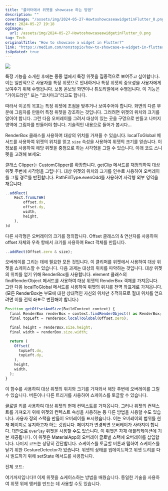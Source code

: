 ```yaml
---
title: "플러터에서 위젯을 showcase 하는 방법"
description: ""
coverImage: "/assets/img/2024-05-27-HowtoshowcaseawidgetinFlutter_0.png"
date: 2024-05-27 19:18
ogImage:
  url: /assets/img/2024-05-27-HowtoshowcaseawidgetinFlutter_0.png
tag: Tech
originalTitle: "How to showcase a widget in Flutter?"
link: "https://medium.com/nonstopio/how-to-showcase-a-widget-in-flutter-3b0a25fac1bb"
isUpdated: true
---
```


<img src="/assets/img/2024-05-27-HowtoshowcaseawidgetinFlutter_0.png" />

특정 기능을 소개한 후에는 종종 앱에서 특정 위젯을 집중적으로 보여주고 싶어합니다. 이는 일반적으로 사용자를 특정 위젯으로 안내하거나 특정 위젯의 중요성을 사용자에게 보여주기 위해 수행됩니다. 보통 온보딩 화면이나 튜토리얼에서 수행됩니다. 이 기능은 "가이드라인" 또는 "코치마크"라고도 합니다.

따라서 이곳의 목표는 특정 위젯에 초점을 맞추거나 보여주어야 합니다. 화면의 다른 부분에 그림자를 만들어 특정 위젯을 강조하는 것입니다. 그러려면 위젯의 위치와 크기를 알아야 합니다. 그런 다음 오버레이를 그려서 대상이 있는 곳을 구멍으로 만들고 나머지 영역에 그림자를 만들어야 합니다. 기술적인 내용으로 들어가 봅시다...

RenderBox 클래스를 사용하여 대상의 위치를 가져올 수 있습니다. localToGlobal 메서드를 사용하여 위젯의 위치를 얻고 `size` 속성을 사용하여 위젯의 크기를 얻습니다. 이 정보를 사용하여 해당 위젯을 중점으로 하는 사각형을 그릴 수 있습니다.
아래 코드 스니펫을 고려해 보세요:

<!-- seedividend - 사각형 -->

<ins class="adsbygoogle"
     style="display:block"
     data-ad-client="ca-pub-4877378276818686"
     data-ad-slot="1898504329"
     data-ad-format="auto"
     data-full-width-responsive="true"></ins>

<script>
     (adsbygoogle = window.adsbygoogle || []).push({});
</script>

클래스 Clipper는 CustomClipper<Path>를 확장합니다. getClip 메서드를 재정의하여 대상 위젯 주변에 사각형을 그립니다.
대상 위젯의 위치와 크기를 인수로 사용하여 오버레이를 그릴 경로를 반환합니다. PathFillType.evenOdd를 사용하여 사각형 외부 영역을 채웁니다.

```js
..addRect(
    Rect.fromLTWH(
        offset.dx,
        offset.dy,
        width,
        height,
    ),
)d
```

다른 사각형은 오버레이의 크기를 정의합니다. Offset 클래스의 & 연산자를 사용하여 offset 자체와 우측 항에서 크기를 사용하여 Rect 객체를 만듭니다.

<!-- seedividend - 사각형 -->

<ins class="adsbygoogle"
     style="display:block"
     data-ad-client="ca-pub-4877378276818686"
     data-ad-slot="1898504329"
     data-ad-format="auto"
     data-full-width-responsive="true"></ins>

<script>
     (adsbygoogle = window.adsbygoogle || []).push({});
</script>

```js
..addRect(Offset.zero & size);
```

오버레이를 그리는 데에 필요한 모든 것입니다. 이 클리퍼를 위젯에서 사용하여 대상 위젯을 쇼케이스할 수 있습니다. 다음 과제는 대상의 위치를 파악하는 것입니다.
대상 위젯의 위치를 얻기 위해 RenderBox를 사용합니다. element 클래스의 findRenderObject 메서드를 사용하여 대상 위젯의 RenderBox 객체를 가져옵니다. 그런 다음 localToGlobal 메서드를 사용하여 위젯의 위치를 전역 좌표계로 가져옵니다. (모든 RenderBox는 부모에 대한 상대적인 자신의 위치만 추적하므로 절대 위치를 얻으려면 이를 전역 좌표로 변환해야 합니다.)

```js
Position getOffsetAndSize(BuildContext context) {
  final RenderBox renderBox = context.findRenderObject() as RenderBox;
  final topLeft = renderBox.localToGlobal(Offset.zero);

  final height = renderBox.size.height;
  final width = renderBox.size.width;

  return (
    Offset(
      topLeft.dx,
      topLeft.dy,
    ),
    height,
    width,
  );
}
```

이 함수를 사용하여 대상 위젯의 위치와 크기를 가져와서 해당 주변에 오버레이를 그릴 수 있습니다. 버튼이나 다른 트리거를 사용하여 쇼케이스를 토글할 수 있습니다.

<!-- seedividend - 사각형 -->

<ins class="adsbygoogle"
     style="display:block"
     data-ad-client="ca-pub-4877378276818686"
     data-ad-slot="1898504329"
     data-ad-format="auto"
     data-full-width-responsive="true"></ins>

<script>
     (adsbygoogle = window.adsbygoogle || []).push({});
</script>

글로벌 키를 사용하여 대상 위젯의 현재 컨텍스트를 가져옵니다. 그러나 위젯의 컨텍스트를 가져오기 위해 위젯의 컨텍스트 속성을 사용하는 등 다른 방법을 사용할 수도 있습니다.
사용자 정의 스택을 만들어 오버레이를 표시했습니다. 이는 오버레이의 범위를 현재 페이지로 유지하고자 하는 것입니다. 페이지가 변경되면 오버레이가 사라져야 합니다. 대안으로 `Overlay` 위젯을 사용할 수도 있습니다. 이 위젯은 자재 애플리케이션에 기본 제공됩니다. 이 위젯은 MaterialApp의 오버레이 글로벌 스택에 오버레이를 삽입합니다.
나머지 코드는 상당히 간단합니다. 쇼케이스를 토글할 버튼과 탭하여 쇼케이스를 닫기 위한 GestureDetector가 있습니다. 위젯의 상태를 업데이트하고 위젯 트리를 다시 빌드하기 위해 setState 메서드를 사용합니다.

전체 코드:

여기까지입니다!! 이제 위젯을 쇼케이스하는 방법을 배웠습니다. 동일한 기술을 사용하여 위젯 위에 앵커를 만드는 데 사용할 수도 있습니다.
